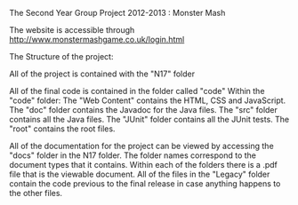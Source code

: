The Second Year Group Project 2012-2013  : Monster Mash

The website is accessible through http://www.monstermashgame.co.uk/login.html

The Structure of the project: 

All of the project is contained with the "N17"  folder

All of the final code is contained in the folder called "code"
	Within the "code" folder:
	The "Web Content" contains the HTML, CSS and JavaScript.
	The "doc" folder contains the Javadoc for the Java files.
	The "src" folder contains all the Java files.
		The "JUnit" folder contains all the JUnit tests.
		The "root" contains the root files. 

All of the documentation for the project can be viewed by accessing the "docs" folder in the N17 folder. The folder names correspond to the document types that it contains. Within each of the folders there is a .pdf file that is the viewable document. 
All of the files in the "Legacy" folder contain the code previous to the final release in case anything happens to the other files. 
